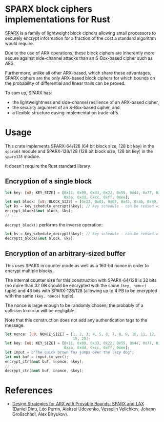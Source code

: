 # SPARX block ciphers implementations for Rust

[SPARX](https://www.cryptolux.org/index.php/SPARX) is a family of lightweight block ciphers allowing small processors to securely encrypt information for a fraction of the cost a standard algorithm would require.

Due to the use of ARX operations, these block ciphers are inherently more secure against side-channel attacks than an S-Box-based cipher such as AES.

Furthermore, unlike all other ARX-based, which share those advantages, SPARX ciphers are the only ARX-based block ciphers for which bounds on the probability of differential and linear trails can be proved.

To sum up, SPARX has:
* the lightweightness and side-channel resilience of an ARX-based cipher,
* the security argument of an S-Box-based cipher, and
* a flexible structure easing implementation trade-offs.

# Usage

This crate implements SPARX-64/128 (64 bit block size, 128 bit key) in the `sparx64` module and SPARX-128/128 (128 bit block size, 128 bit key) in the `sparx128` module.

It doesn't require the Rust standard library.

## Encryption of a single block
```rust
let key: [u8; KEY_SIZE] = [0x11, 0x00, 0x33, 0x22, 0x55, 0x44, 0x77, 0x66, 0x99, 0x88, 0xbb,
                           0xaa, 0xdd, 0xcc, 0xff, 0xee];
let mut block: [u8; BLOCK_SIZE] = [0x23, 0x01, 0x67, 0x45, 0xab, 0x89, 0xef, 0xcd];
let ks = key_schedule_encrypt(&key); // key schedule - can be reused with multiple blocks
encrypt_block(&mut block, &ks);
// ...
```

`decrypt_block()` performs the inverse operation:
```rust
let ks = key_schedule_decrypt(&key); // key schedule - can be reused with multiple blocks
decryptt_block(&mut block, &ks);
```

## Encryption of an arbitrary-sized buffer

This uses SPARX in counter mode as well as a 160-bit nonce in order to encrypt multiple blocks.

The internal counter size for this construction with SPARX-64/128 is 32 bits (no more than 32 GB should be encrypted with the same `(key, nonce)` tuple) and 48 bits with SPARX-128/128 (allowing up to 4 PB to be encrypted with the same `(key, nonce)` tuple).

The nonce is large enough to be randomly chosen; the probably of a collision to occur will be negligible.

Note that this construction does not add any authentication tags to the message.

```rust
let nonce: [u8; NONCE_SIZE] = [1, 2, 3, 4, 5, 6, 7, 8, 9, 10, 11, 12, 13, 14, 15, 16, 17, 18,
                               19, 20];
let key: [u8; KEY_SIZE] = [0x11, 0x00, 0x33, 0x22, 0x55, 0x44, 0x77, 0x66, 0x99, 0x88, 0xbb,
                           0xaa, 0xdd, 0xcc, 0xff, 0xee];
let input = b"The quick brown fox jumps over the lazy dog";
let mut buf = input.to_vec();
encrypt_ctr(&mut buf, &nonce, &key);
// ...
decrypt_ctr(&mut buf, &nonce, &key);
```

# References

* [Design Strategies for ARX with Provable Bounds: SPARX and LAX](https://eprint.iacr.org/2016/984.pdf) (Daniel Dinu, Léo Perrin, Aleksei Udovenko, Vesselin Velichkov, Johann Großschädl, Alex Biryukov).
